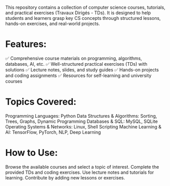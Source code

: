 This repository contains a collection of computer science courses, tutorials, and practical exercises (Travaux Dirigés - TDs). It is designed to help students and learners grasp key CS concepts through structured lessons, hands-on exercises, and real-world projects.

# Features:
✅ Comprehensive course materials on programming, algorithms, databases, AI, etc.
✅ Well-structured practical exercises (TDs) with solutions
✅ Lecture notes, slides, and study guides
✅ Hands-on projects and coding assignments
✅ Resources for self-learning and university courses

# Topics Covered:
Programming Languages: Python
Data Structures & Algorithms: Sorting, Trees, Graphs, Dynamic Programming
Databases & SQL: MySQL, SQLite
Operating Systems & Networks: Linux, Shell Scripting
Machine Learning & AI: TensorFlow, PyTorch, NLP, Deep Learning
# How to Use:
Browse the available courses and select a topic of interest.
Complete the provided TDs and coding exercises.
Use lecture notes and tutorials for learning.
Contribute by adding new lessons or exercises.
